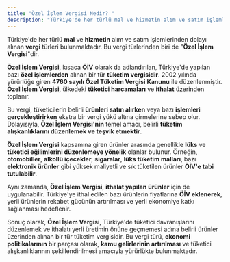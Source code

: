 ```yaml
---
title: "Özel İşlem Vergisi Nedir? "
description: "Türkiye'de her türlü mal ve hizmetin alım ve satım işlemlerinden dolayı alınan vergi türleri bulunmaktadır"
---
```


Türkiye'de her türlü **mal** ve **hizmetin** alım ve satım işlemlerinden dolayı alınan **vergi** türleri bulunmaktadır.
Bu vergi türlerinden biri de "**Özel İşlem Vergisi**"dir.

**Özel İşlem Vergisi**, kısaca **ÖİV** olarak da adlandırılan, Türkiye'de yapılan bazı **özel işlemlerden** alınan bir
tür **tüketim vergisidir**. 2002 yılında yürürlüğe giren **4760 sayılı Özel Tüketim Vergisi Kanunu** ile düzenlenmiştir.
**Özel İşlem Vergisi**, ülkedeki **tüketici harcamaları** ve **ithalat** üzerinden toplanır.

Bu vergi, tüketicilerin belirli **ürünleri satın alırken** veya bazı **işlemleri gerçekleştirirken** ekstra bir vergi
yükü altına girmelerine sebep olur. Dolayısıyla, **Özel İşlem Vergisi'nin** temel amacı, belirli **tüketim
alışkanlıklarını düzenlemek ve teşvik etmektir**.

**Özel İşlem Vergisi** kapsamına giren ürünler arasında genellikle **lüks** ve **tüketici eğilimlerini düzenlemeye
yönelik** olanlar bulunur. Örneğin, **otomobiller**, **alkollü içecekler**, **sigaralar**, **lüks tüketim malları**,
bazı **elektronik ürünler** gibi yüksek maliyetli ve sık tüketilen ürünler **ÖİV'e tabi tutulabilir**.

Aynı zamanda, **Özel İşlem Vergisi**, **ithalat yapılan ürünler** için de uygulanabilir. Türkiye'ye ithal edilen bazı
ürünlerin fiyatlarına **ÖİV eklenerek**, yerli ürünlerin rekabet gücünün artırılması ve yerli ekonomiye katkı sağlanması
hedeflenir.

Sonuç olarak, **Özel İşlem Vergisi**, Türkiye'de tüketici davranışlarını düzenlemek ve ithalatı yerli üretimin önüne
geçmemesi adına belirli ürünler üzerinden alınan bir tür tüketim vergisidir. Bu vergi türü, **ekonomi politikalarının**
bir parçası olarak, **kamu gelirlerinin artırılması** ve tüketici alışkanlıklarının şekillendirilmesi amacıyla
yürürlükte bulunmaktadır.
